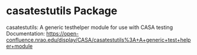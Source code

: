 # casatestutils Package

casatestutils: A generic testhelper module for use with CASA testing
Documentation: https://open-confluence.nrao.edu/display/CASA/casatestutils%3A+A+generic+test+helper+module
